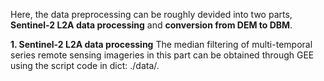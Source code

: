 Here, the data preprocessing can be roughly devided into two parts, **Sentinel-2 L2A data processing** and **conversion from DEM to DBM**.

**1. Sentinel-2 L2A data processing**
The median filtering of multi-temporal series remote sensing imageries in this part can be obtained through GEE using the script code in dict: ./data/.
